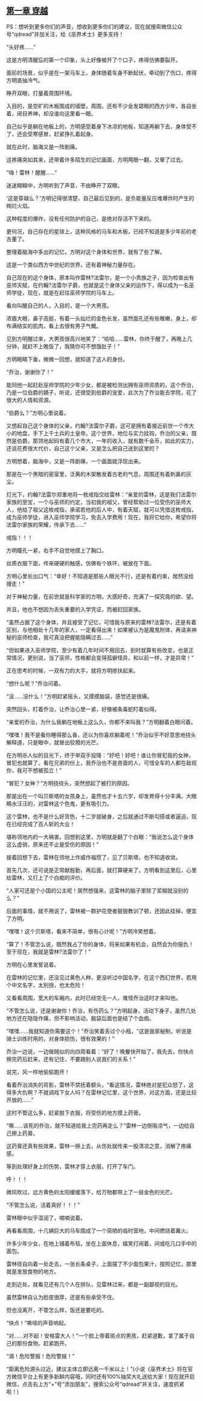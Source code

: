 ## [第一章 穿越](https://www.xxbiquge.com/11_11222/5428780.html)


  PS：想听到更多你们的声音，想收到更多你们的建议，现在就搜索微信公众号“qdread”并加关注，给《巫界术士》更多支持！

  “头好疼……”

  这是方明清醒后的第一个印象，头上好像被开了个口子，疼得仿佛要裂开。

  面前的场景，似乎是在一架马车上，身体随着车身不断起伏，牵动到了伤口，疼得方明直抽冷气。

  睁开双眼，打量着周围环境。

  入目的，是空旷的木板围成的墙壁，周围，还有不少金发碧眼的西方少年，各自坐着，闭目养神，却没谁向这里看一眼。

  自己似乎是躺在地板上的，方明感受着身下冰凉的地板，知道再躺下去，身体受不了，还会受寒感冒，赶紧挣扎着起身。

  就在此时，脑海又是一阵剧痛。

  这疼痛突如其来，还带着许多陌生的记忆画面，方明两眼一翻，又晕了过去。

  “嗨！雷林！醒醒……”

  迷迷糊糊中，方明听到了声音，不由睁开了双眼。

  ‘这是穿越么？’方明记得很清楚，自己最后见到的，是负能量反应堆爆炸时产生的绚烂火焰。

  这种程度的爆炸，没有任何防护的自己，是绝对存活不下来的。

  更何况，自己存在的星球上，这种风格的马车和木板，已经不知道是多少年前的老古董了。

  整理着脑海中多出的记忆，方明对这个身体和世界，就有了些了解。

  这是一个类似西方中世纪的世界，还有着神秘力量存在。

  自己现在的这个身体，原本叫作雷林?法雷尔，是一个小贵族之子，因为检查出有巫师天赋，在约翰?法雷尔子爵，也就是这个身体父亲的运作下，得以成为一名巫师学徒，现在，就是在赶往巫师学院的马车上。

  看向叫醒自己的人，入目的，是一个大男孩。

  浓眉大眼，鼻子高挺，有着一头灿烂的金色长发，虽然面孔还有些稚嫩，身上，却布满结实的肌肉，看上去很有男子气概。

  见到方明醒过来，大男孩很高兴地笑了：“哈哈……雷林，你终于醒了，再晚上几分钟，就赶不上晚饭了，我猜你可不想饿肚子！”

  方明眼睛下垂，微微一回想，就知道了这人的身份。

  “乔治，谢谢你了！”

  能同他一起赶赴巫师学院的少年少女，都是被检测出拥有巫师资质的，这个乔治，乃是一位伯爵的嫡子，听说，还很受到伯爵的宠爱，此次为了乔治能去学院，花了很大的人情和资源。

  “伯爵么？”方明心里说着。

  又想起自己这个身体的父亲，约翰?法雷尔子爵，这可是拥有着接近前世一个市大小的地盘，手下上千士兵的土皇帝。这个世界，地位与实力挂钩，乔治的父亲，既然是伯爵，那领地起码有着几个市大，一年的收入，就有数千金币，如此的实力，还说花费很大代价，自己这个父亲，又是怎么把自己送到这里的？

  方明想着，脑海中，又是一阵剧痛，一个画面就浮现出来。

  那是在一个黑暗的密室里，泛黄的木架散发着古老的气息，周围还有着刺鼻的灰尘。

  灯光下，约翰?法雷尔郑重地将一枚戒指交给雷林：“亲爱的雷林，这是我们法雷尔家族的至宝，一个与巫师的约定，当初我的祖父，曾经帮助过一位受伤的巫师大人，他给了祖父这枚戒指，承诺若他的后人中，有着天赋，就可以凭借这枚戒指，成为巫师学徒，进入巫师学院学习，免去入学费用！现在，我将它给你，希望你将法雷尔家族的荣耀，传承下去……”

  戒指！！！

  方明瞳孔一紧，右手不自觉地摸上了胸口。

  丝质衣服下面，传来硬硬的触感，仿佛有个铁环，被放在下面。

  方明心里长出口气：“幸好！不知道是那些人眼光不行，还是有着约束，居然没给搜走！”

  对于神秘力量，在前世就是科学家的方明，大感好奇，充满了一探究竟的欲、望。

  并且，他也不想因为丢失重要的入学凭证，而被赶回家族。

  “虽然占据了这个身体，并且接受了记忆，可惜我与原来的雷林?法雷尔，还是有着区别，与他相处十几年的家人，一定看得出来！如果被认为是魔鬼附体，再请来神秘的巫师检查，我可真没把握能隐瞒过去……”

  “但如果进入巫师学院，至少有着几年时间不用回去，到时就算有些改变，也是正常情况，更别说，当了巫师，性格都会变得孤僻怪异，和以前一样，才是异常！”

  正在思考的时候，一双有力的大手，就将方明掺扶起来。

  “想什么呢？”乔治问着。

  “没……没什么！”方明赶紧摇头，又摸摸脑袋，感觉还是很痛。

  突然回头，盯着乔治，让乔治心里一紧，好像被条毒蛇盯着似得。

  “亲爱的乔治，为什么我躺在地板上这么久，你都不来叫我？”方明翻着白眼问着。

  “嘿嘿！我不是看你睡得那么香，还以为你喜欢躺着呢！”乔治似乎不好意思地挠头解释道，只是眼中，就冒出狡猾的光芒。

  在方明杀人似的目光下，终于举双手投降：“好吧！好吧！谁让你冒犯我的女神，冒犯也就算了，看在兄弟的份上，我乔治也不是吝啬的人，可惜全车的人都在敌视你，我可不想被孤立！”

  “冒犯？女神？”方明挠挠头，突然想起了被打的原因。

  那是出在一个叫贝斯塔的女孩身上，虽然也才十五六岁，却发育得十分丰满，大眼睛水汪汪的，对雷林这个色鬼，更有吸引力。

  这个雷林，也不是什么好货色，十二岁就破身，之后就通过不断勾搭或者逼迫，现在已经完成了百人斩的大业！

  堪称领地内的一大祸害。回想到这里，方明就是翻了个白眼：“我说怎么这个身体这么虚弱，原来还不止是受伤的原因！”

  接着回想下去，雷林在领地上作威作福惯了，见了贝斯塔，也不知道收敛。

  首先几次，还可说是正常献殷勤，再后面，就打算硬来了。方明看到这里后，心里给雷林，又打上了个白痴的评价。

  “人家可还是个小国的公主呢！居然想强来，这雷林的脑子里除了浆糊就没别的么？”

  后面的事情，就不用说了，雷林被一群护花使者狠狠教训了顿，还因此挂掉，便宜了方明。

  “嘿嘿！这个贝斯塔，看来不简单，很有心计呢！”方明冷笑想着。

  “算了！不管怎么说，既然我占了你的身体，将来如果有机会，自然会为你报仇！至于现在，我就是雷林?法雷尔了！”

  方明在心里发誓说着。

  在雷林的记忆里，还没见过黄色人种，更没听过中国名字，在这个西幻世界，若用个中文名字，太别扭，也太危险！

  又看看周围，宽大的车厢内，此时已经空无一人，难怪乔治这时才来叫他。

  “不管怎么说，还是谢谢你！乔治，有伤药么？”方明起身，活动下身子，虽然几处地方还在隐隐作痛，但不影响活动，脑袋后面也是结了个血痂。

  “嘿嘿……我就知道你需要这个！”乔治笑着丢过个小瓶，“这是我家秘制，听说是骑士训练时用的，对身体损伤，很有效果的！”

  乔治一边说，一边做贼似的向四周看着：“好了！晚餐快开始了，我先去，你快点擦完药后赶来，还有记住，不要跟别人说我们的关系！”

  说完，风一样地偷偷跑开！

  看着乔治消失的背影，雷林不禁抚着额头，“看这情况，雷林绝对是犯众怒了，这得多大仇啊？不就调戏下女人吗？在雷林记忆里，这个世界，对这方面，还是比较开放的……”

  这时不管这么多，赶紧脱下衣服，将受伤的地方摸上药膏。

  “嘶……该死的乔治，就不知道给我上完药再走么？”雷林一边倒吸凉气，一边给自己擦上药膏。

  这药膏还真有些效果，雷林一擦上去，从伤处就传来一股清凉之意，消解了疼痛感。

  等到处理好身上的伤势，雷林才穿上衣服，打开了车门。

  呼！！！

  微风吹过，远方黄色的太阳缓缓落下，给万物都带上了一层金色的光芒。

  “不管怎么说，活着真好！！！”

  雷林眼中似乎湿润了，喃喃说着。

  再看看周围，十几辆巨大的马车围成了一个简陋的临时营地，中间燃烧着篝火。

  许多少年少女，在地上铺着布毯，坐在上面休息，嬉笑打闹着，间或吃几口手中的面包。

  雷林径自向着一处走去，一张长条桌子，上面摆了不少面包果汁，按照记忆，那里就是发放食物的地方。

  走到近处，就看见还有几个人在排队，见雷林过来，都是一副鄙视的目光。

  虽然雷林自认为脸皮很厚，还是有些承受不住。

  但也没离开，不管怎么样，饭还是要吃的。

  “快点！”嘶哑的声音响起。

  “对……对不起！安格雷大人！”一个脸上带着斑点的男孩，赶紧道歉，拿了属于自己的那份食物，赶紧跑开。

  “滴！危险警报！危险警报！”

  “距离危险源头过近，建议主体立即远离一千米以上！”(小说《巫界术士》将在官方微信平台上有更多新鲜内容哦，同时还有100%抽奖大礼送给大家！现在就开启微信，点击右上方“+”号“添加朋友”，搜索公众号“qdread”并关注，速度抓紧啦！)
